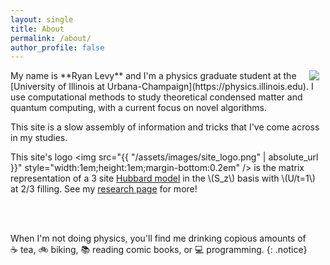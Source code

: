 ```yaml
---
layout: single
title: About
permalink: /about/
author_profile: false
---
```

<img align="right" src="https://github.com/ryanlevy.png" style="margin: 0px 10px" />
My name is **Ryan Levy** and I'm a physics graduate student at the [University of Illinois at Urbana-Champaign](https://physics.illinois.edu). I use computational methods to study theoretical condensed matter and quantum computing, with a current focus on novel algorithms.

This site is a slow assembly of information and tricks that I've come across in my studies. 

This site's logo <img src="{{ "/assets/images/site_logo.png" | absolute_url }}" style="width:1em;height:1em;margin-bottom:0.2em" /> 
is the matrix representation of a 3 site [Hubbard model](https://en.wikipedia.org/wiki/Hubbard_model) in the \\(S_z\\) basis with \\(U/t=1\\) at 2/3 filling. See my [research page](/research/#quantum-monte-carlo) for more!
  
<br />
<br />

When I'm not doing physics, you'll find me drinking copious amounts of ☕&nbsp;tea, 🚲&nbsp;biking, 📚&nbsp;reading comic books, or 💻&nbsp;programming.
{: .notice}
